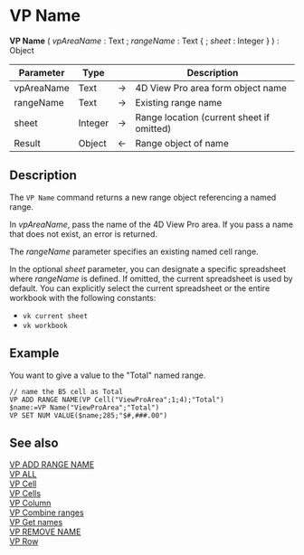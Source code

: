 # VP Name


**VP Name** ( *vpAreaName* : Text ; *rangeName* : Text { ; *sheet* : Integer }  ) : Object 



|Parameter|Type||Description|
|---|---|---|---|
|vpAreaName|Text|->|4D View Pro area form object name|
|rangeName|Text|->|Existing range name|
|sheet|Integer|->|Range location (current sheet if omitted)|
|Result|Object|<-|Range object of name|

## Description

The `VP Name` command returns a new range object referencing a named range.

In *vpAreaName*, pass the name of the 4D View Pro area. If you pass a name that does not exist, an error is returned.

The *rangeName* parameter specifies an existing named cell range.

In the optional *sheet* parameter, you can designate a specific spreadsheet where *rangeName* is defined. If omitted, the current spreadsheet is used by default. You can explicitly select the current spreadsheet or the entire workbook with the following constants:

* `vk current sheet`
* `vk workbook`  

## Example

You want to give a value to the "Total" named range.

```4d
// name the B5 cell as Total
VP ADD RANGE NAME(VP Cell("ViewProArea";1;4);"Total")
$name:=VP Name("ViewProArea";"Total")
VP SET NUM VALUE($name;285;"$#,###.00")
```

## See also

[VP ADD RANGE NAME](VP%20ADD%20RANGE%20NAME.md)<br/>
[VP ALL](VP%20All.md)<br/>
[VP Cell](VP%20Cell.md)<br/>
[VP Cells](VP%20Cells.md)<br/>
[VP Column](VP%20Column.md)<br/>
[VP Combine ranges](VP%20Combine%20ranges.md)<br/>
[VP Get names](VP%20Get%20names.md)<br/>
[VP REMOVE NAME](VP%20REMOVE%20NAME.md)<br/>
[VP Row](VP%20Row.md)